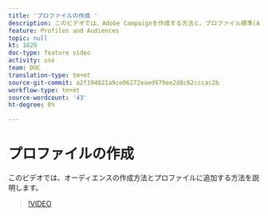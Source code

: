 ```yaml
---
title: 'プロファイルの作成 '
description: このビデオでは、Adobe Campaignを作成する方法と、プロファイル標準(ACS)でオーディエンスに追加する方法を説明します
feature: Profiles and Audiences
topic: null
kt: 1820
doc-type: feature video
activity: use
team: DOC
translation-type: tm+mt
source-git-commit: a2f194821a9ce06272eaed979ee2d8c62cccac2b
workflow-type: tm+mt
source-wordcount: '43'
ht-degree: 0%

---
```



# プロファイルの作成

このビデオでは、オーディエンスの作成方法とプロファイルに追加する方法を説明します。

>[!VIDEO](https://video.tv.adobe.com/v/25277/?quality=12)
